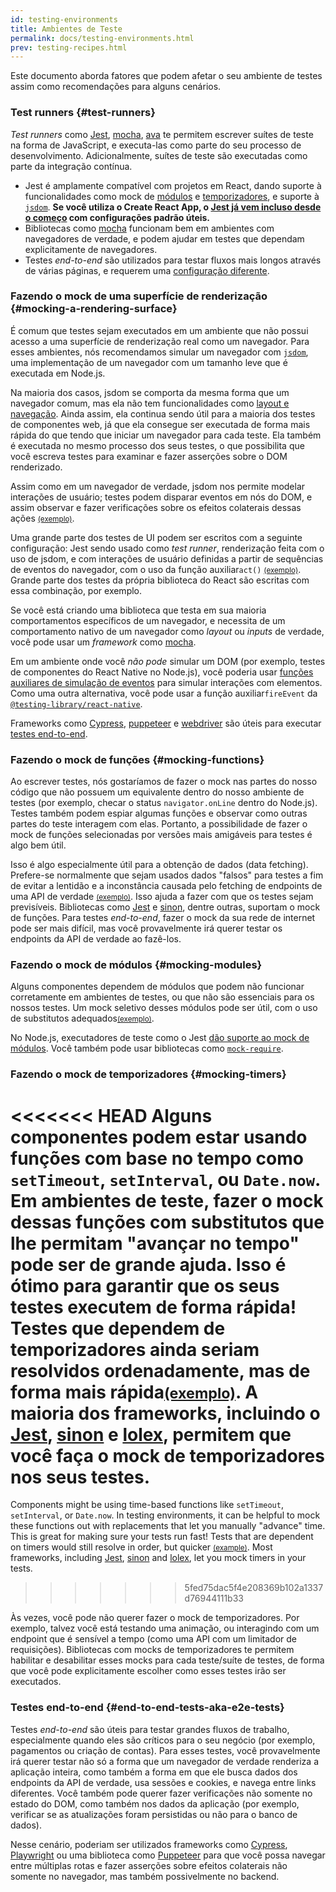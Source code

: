 ```yaml
---
id: testing-environments
title: Ambientes de Teste
permalink: docs/testing-environments.html
prev: testing-recipes.html
---
```


<!-- This document is intended for folks who are comfortable with JavaScript, and have probably written tests with it. It acts as a reference for the differences in testing environments for React components, and how those differences affect the tests that they write. This document also assumes a slant towards web-based react-dom components, but has notes for other renderers. -->

Este documento aborda fatores que podem afetar o seu ambiente de testes assim como recomendações para alguns cenários.

### Test runners {#test-runners}

_Test runners_ como [Jest](https://jestjs.io/), [mocha](https://mochajs.org/), [ava](https://github.com/avajs/ava) te permitem escrever suítes de teste na forma de JavaScript, e executa-las como parte do seu processo de desenvolvimento. Adicionalmente, suítes de teste são executadas como parte da integração contínua.

- Jest é amplamente compatível com projetos em React, dando suporte à funcionalidades como mock de [módulos](#mocking-modules) e [temporizadores](#mocking-timers), e suporte à [`jsdom`](#mocking-a-rendering-surface). **Se você utiliza o Create React App, o [Jest já vem incluso desde o começo](https://facebook.github.io/create-react-app/docs/running-tests) com configurações padrão úteis.**
- Bibliotecas como [mocha](https://mochajs.org/#running-mocha-in-the-browser) funcionam bem em ambientes com navegadores de verdade, e podem ajudar em testes que dependam explicitamente de navegadores.
- Testes _end-to-end_ são utilizados para testar fluxos mais longos através de várias páginas, e requerem uma [configuração diferente](#end-to-end-tests-aka-e2e-tests).

### Fazendo o mock de uma superfície de renderização {#mocking-a-rendering-surface}

É comum que testes sejam executados em um ambiente que não possui acesso a uma superfície de renderização real como um navegador. Para esses ambientes, nós recomendamos simular um navegador com [`jsdom`](https://github.com/jsdom/jsdom), uma implementação de um navegador com um tamanho leve que é executada em Node.js.

Na maioria dos casos, jsdom se comporta da mesma forma que um navegador comum, mas ela não tem funcionalidades como [layout e navegação](https://github.com/jsdom/jsdom#unimplemented-parts-of-the-web-platform). Ainda assim, ela continua sendo útil para a maioria dos testes de componentes web, já que ela consegue ser executada de forma mais rápida do que tendo que iniciar um navegador para cada teste. Ela também é executada no mesmo processo dos seus testes, o que possibilita que você escreva testes para examinar e fazer asserções sobre o DOM renderizado.

Assim como em um navegador de verdade, jsdom nos permite modelar interações de usuário; testes podem disparar eventos em nós do DOM, e assim observar e fazer verificações sobre os efeitos colaterais dessas ações [<small>(exemplo)</small>](/docs/testing-recipes.html#events).

Uma grande parte dos testes de UI podem ser escritos com a seguinte configuração: Jest sendo usado como _test runner_, renderização feita com o uso de jsdom, e com interações de usuário definidas a partir de sequências de eventos do navegador, com o uso da função auxiliar`act()` [<small>(exemplo)</small>](/docs/testing-recipes.html). Grande parte dos testes da própria biblioteca do React são escritas com essa combinação, por exemplo.

Se você está criando uma biblioteca que testa em sua maioria comportamentos específicos de um navegador, e necessita de um comportamento nativo de um navegador como _layout_ ou _inputs_ de verdade, você pode usar um _framework_ como [mocha](https://mochajs.org/).

Em um ambiente onde você _não pode_ simular um DOM (por exemplo, testes de componentes do React Native no Node.js), você poderia usar [funções auxiliares de simulação de eventos](/docs/test-utils.html#simulate) para simular interações com elementos. Como uma outra alternativa, você pode usar a função auxiliar`fireEvent` da [`@testing-library/react-native`](https://testing-library.com/docs/react-native-testing-library/intro).

Frameworks como [Cypress](https://www.cypress.io/), [puppeteer](https://github.com/GoogleChrome/puppeteer) e [webdriver](https://www.seleniumhq.org/projects/webdriver/) são úteis para executar [testes end-to-end](#end-to-end-tests-aka-e2e-tests).

### Fazendo o mock de funções {#mocking-functions}

Ao escrever testes, nós gostaríamos de fazer o mock nas partes do nosso código que não possuem um equivalente dentro do nosso ambiente de testes (por exemplo, checar o status `navigator.onLine` dentro do Node.js). Testes também podem espiar algumas funções e observar como outras partes do teste interagem com elas. Portanto, a possibilidade de fazer o mock de funções selecionadas por versões mais amigáveis para testes é algo bem útil.

Isso é algo especialmente útil para a obtenção de dados (data fetching). Prefere-se normalmente que sejam usados dados "falsos" para testes a fim de evitar a lentidão e a inconstância causada pelo fetching de endpoints de uma API de verdade [<small>(exemplo)</small>](/docs/testing-recipes.html#data-fetching). Isso ajuda a fazer com que os testes sejam previsíveis. Bibliotecas como [Jest](https://jestjs.io/) e [sinon](https://sinonjs.org/), dentre outras, suportam o mock de funções. Para testes _end-to-end_, fazer o mock da sua rede de internet pode ser mais difícil, mas você provavelmente irá querer testar os endpoints da API de verdade ao fazê-los.

### Fazendo o mock de módulos {#mocking-modules}

Alguns componentes dependem de módulos que podem não funcionar corretamente em ambientes de testes, ou que não são essenciais para os nossos testes. Um mock seletivo desses módulos pode ser útil, com o uso de substitutos adequados[<small>(exemplo)</small>](/docs/testing-recipes.html#mocking-modules).

No Node.js, executadores de teste como o Jest [dão suporte ao mock de módulos](https://jestjs.io/docs/en/manual-mocks). Você também pode usar bibliotecas como [`mock-require`](https://www.npmjs.com/package/mock-require).

### Fazendo o mock de temporizadores {#mocking-timers}

<<<<<<< HEAD
Alguns componentes podem estar usando funções com base no tempo como `setTimeout`, `setInterval`, ou `Date.now`. Em ambientes de teste, fazer o mock dessas funções com substitutos que lhe permitam "avançar no tempo" pode ser de grande ajuda. Isso é ótimo para garantir que os seus testes executem de forma rápida! Testes que dependem de temporizadores ainda seriam resolvidos ordenadamente, mas de forma mais rápida[<small>(exemplo)</small>](/docs/testing-recipes.html#timers). A maioria dos frameworks, incluindo o [Jest](https://jestjs.io/docs/en/timer-mocks), [sinon](https://sinonjs.org/releases/v7.3.2/fake-timers/) e [lolex](https://github.com/sinonjs/lolex), permitem que você faça o mock de temporizadores nos seus testes.
=======
Components might be using time-based functions like `setTimeout`, `setInterval`, or `Date.now`. In testing environments, it can be helpful to mock these functions out with replacements that let you manually "advance" time. This is great for making sure your tests run fast! Tests that are dependent on timers would still resolve in order, but quicker [<small>(example)</small>](/docs/testing-recipes.html#timers). Most frameworks, including [Jest](https://jestjs.io/docs/en/timer-mocks), [sinon](https://sinonjs.org/releases/latest/fake-timers) and [lolex](https://github.com/sinonjs/lolex), let you mock timers in your tests.
>>>>>>> 5fed75dac5f4e208369b102a1337d76944111b33

Às vezes, você pode não querer fazer o mock de temporizadores. Por exemplo, talvez você está testando uma animação, ou interagindo com um endpoint que é sensível a tempo (como uma API com um limitador de requisições). Bibliotecas com mocks de temporizadores te permitem habilitar e desabilitar esses mocks para cada teste/suíte de testes, de forma que você pode explicitamente escolher como esses testes irão ser executados.

### Testes end-to-end {#end-to-end-tests-aka-e2e-tests}

Testes _end-to-end_ são úteis para testar grandes fluxos de trabalho, especialmente quando eles são críticos para o seu negócio (por exemplo, pagamentos ou criação de contas). Para esses testes, você provavelmente irá querer testar não só a forma que um navegador de verdade renderiza a aplicação inteira, como também a forma em que ele busca dados dos endpoints da API de verdade, usa sessões e cookies, e navega entre links diferentes. Você também pode querer fazer verificações não somente no estado do DOM, como também nos dados da aplicação (por exemplo, verificar se as atualizações foram persistidas ou não para o banco de dados).

Nesse cenário, poderiam ser utilizados frameworks como [Cypress](https://www.cypress.io/), [Playwright](https://playwright.dev) ou uma biblioteca como [Puppeteer](https://pptr.dev/) para que você possa navegar entre múltiplas rotas e fazer asserções sobre efeitos colaterais não somente no navegador, mas também possivelmente no backend.
